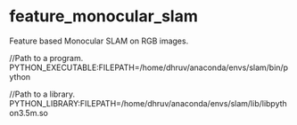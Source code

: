 # feature_monocular_slam
Feature based Monocular SLAM on RGB images.



//Path to a program.
PYTHON_EXECUTABLE:FILEPATH=/home/dhruv/anaconda/envs/slam/bin/python

//Path to a library.
PYTHON_LIBRARY:FILEPATH=/home/dhruv/anaconda/envs/slam/lib/libpython3.5m.so

